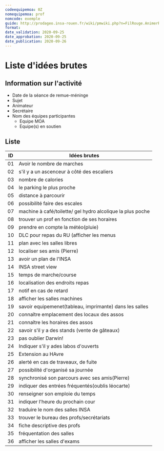 ```yaml
---
codeequipemoa: 0Z
nomequipemoa: prof
nomcode: exemple
guide: http://prodageo.insa-rouen.fr/wiki/pmwiki.php?n=FilRouge.AnimerRemueMeninge
format:
date_validation: 2020-09-25
date_approbation: 2020-09-25
date_publication: 2020-09-26
---
```


# Liste d'idées brutes

## Information sur l'activité
- Date de la séance de remue-méninge
- Sujet
- Animateur
- Secrétaire
- Nom des équipes participantes
  - Equipe MOA
  - Equipe(s) en soutien

## Liste

| ID 	| Idées brutes 	|
|----	|--------------	|
| 01 	| Avoir le nombre de marches       	|
| 02 	| s'il y a un ascenceur à côté des escaliers      	|
| 03 	| nombre de calories       	|
| 04 	|       le parking le plus proche     	|
| 05	|          distance à parcourir    	|
| 06	|          possibilité faire des escales |
| 07	|          machine à café/toilette/ gel hydro alcolique la plus poche |
| 08	|          trouver un prof en fonction de ses horaires    	|
| 09	|          prendre en compte la météo(pluie)    	|
| 10	|          DLC pour repas du RU (afficher les menus   	|
| 11	|          plan avec les salles libres    	|
| 12	|          localiser ses amis (Pierre)    	|
| 13	|          avoir un  plan de l'INSA   	|
| 14	|          INSA street view    	|
| 15	|          temps de marche/course   	|
| 16	|            localisation des endroits repas  	|
| 17	|           notif en cas de retard   	|
| 18	| afficher les salles machines             	|
| 19	|             savoir equipemenet(tableau, imprimante) dans les salles 	|
| 20	|    connaître emplacement des locaux des assos          	|
| 21	|         connaître les horaires des assos     	|
| 22	|      savoir s'il y a des stands (vente de gâteaux)        	|
| 23	|        pas oublier Darwin!      	|
| 24	|       Indiquer s'il y ades labos d'ouverts       	|
| 25	|          Extension au HAvre    	|
| 26	|        alerté en cas de traveaux, de fuite      	|
| 27	|        possibilité d'organisé sa journée      	|
| 28	|              	synchronisé son parcours avec ses amis(Pierre)|
| 29	|              	indiquer des entrées fréquentés(oublis léocarte)|
| 30	|              	renseigner son emploie du temps|
| 31	|              	indiquer l'heure du prochain cour|
| 32	|              	traduire le nom des salles INSA|
| 33	|              	trouver le bureau des profs/secrétariats|
| 34	|              	fiche descriptive des profs|
| 35	|              	fréquentation des salles|
| 36|              	afficher les salles d'exams|





